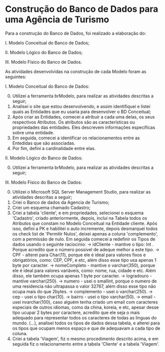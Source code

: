 # Construção do Banco de Dados para uma Agência de Turismo

Para a construção do Banco de Dados, foi realizado a elaboração do:

I. Modelo Conceitual do Banco de Dados;

II. Modelo Lógico do Banco de Dados;

III. Modelo Físico do Banco de Dados.

As atividades desenvolvidas na construção de cada Modelo foram as seguintes:

I. Modelo Conceitual do Banco de Dados:

0. Utilizei a ferramenta brModelo, para realizar as atividades descritas a seguir;
1. Analisei o site que estou desenvolvendo, e assim identifiquei e listei quais as Entidades que eu usaria para desenvolver o BD Conceitual;
2. Após criar as Entidades, comecei a atribuir a cada uma delas, os seus respectivos Atributos. Os atributos são as características ou propriedades das entidades. Eles descrevem informações específicas sobre uma entidade.
3. Em seguida, comecei a identificar os relacionamentos entre as Entedidas que são associadas.
4. Por fim, defini a cardinalidade entre elas.

II. Modelo Lógico do Banco de Dados:

0. Utilizei a ferramenta brModelo, para realizar as atividades descritas a seguir;

III. Modelo Físico do Banco de Dados:

0. Utilizei o Microsoft SQL Server Management Studio, para realizar as atividades descritas a seguir;
1. Criei o Banco de dados da Agencia de Turismo;
2. Criei um esquema chamado Cadastro;
3. Criei a tabela 'cliente', e em propriedades, selecionei o esquema 'Cadastro', criado anteriormente, depois, inclui na Tabela todos os Atributos que constam no Modelo Conceitual na Entidade cliente. Após isso, defini a PK e habilitei o auto incremente, depois desmarquei todos os check list de 'Permitir Nulos', deixei apenas a coluna 'complemento', com a permissão de nulo. Em seguida comecei a redefinir os Tipos de dados usando o seguinte raciocinio:
   -> idCliente - mantive o tipo: Int . Porque acredito que o número possivel de adeque melhor a este tipo.
   -> CPF - alterei para Char(11), porque ele é ideal para valores fixos e obrigatórios, como: CEP, CPF, e etc, além disso esse tipo usa apenas 1 byte por caracter.
   -> nomeCompleto - mantive o varchar(350), porque ele é ideal para valores variáveis, como: nome, rua, cidade e etc. Além disso, ele também ocupa apenas 1 byte por caracter.
   -> logradouro - mantive varchar(250).
   -> numero - usei o smallint, porque o numero de uma residencia não ultrapassa o valor 32767, além disso esse tipo não ocupa mais do que 2bytes.
   -> complemento - usei o varchar(250).
   -> cep - usei o tipo char(10).
   -> bairro - usei o tipo varchar(50).
   -> email - usei nvarchar(100), caso alguém tenha criado um email com caracteres especiais de outros idiomas, como da china, koreia, e etc, apesar desse tipo ucupar 2 bytes por caractere, acredito que ele seja o mais adequado para representar todos os caracteres de todas as línguas do mundo.
   (...), analisei todos os tipos de dados dessa tabela, e alterei para os tipos que ocupam menos espaço e que de adequavam a cada tipo de coluna.
4. Criei a tabela 'Viagem', fiz o mesmo procedimento descrito acima, e em seguida fiz o relacionamento entre a tabela 'Cliente' e a tabela 'Viagem'.
